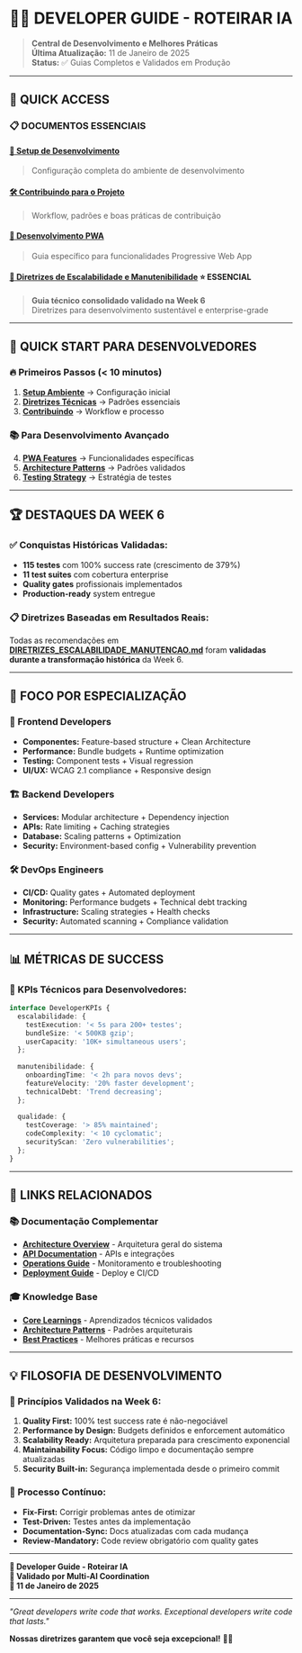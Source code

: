 # 👨‍💻 **DEVELOPER GUIDE - ROTEIRAR IA**

> **Central de Desenvolvimento e Melhores Práticas**  
> **Última Atualização:** 11 de Janeiro de 2025  
> **Status:** ✅ Guias Completos e Validados em Produção

---

## 🎯 **QUICK ACCESS**

### **📋 DOCUMENTOS ESSENCIAIS**

#### **[🚀 Setup de Desenvolvimento](setup.md)**
> Configuração completa do ambiente de desenvolvimento

#### **[🛠️ Contribuindo para o Projeto](contributing.md)**
> Workflow, padrões e boas práticas de contribuição

#### **[📱 Desenvolvimento PWA](pwa-development.md)**
> Guia específico para funcionalidades Progressive Web App

#### **[🚀 Diretrizes de Escalabilidade e Manutenibilidade](DIRETRIZES_ESCALABILIDADE_MANUTENCAO.md)** ⭐ **ESSENCIAL**
> **Guia técnico consolidado validado na Week 6**  
> Diretrizes para desenvolvimento sustentável e enterprise-grade

---

## 🎯 **QUICK START PARA DESENVOLVEDORES**

### **🔥 Primeiros Passos (< 10 minutos)**

1. **[Setup Ambiente](setup.md)** → Configuração inicial
2. **[Diretrizes Técnicas](DIRETRIZES_ESCALABILIDADE_MANUTENCAO.md)** → Padrões essenciais
3. **[Contribuindo](contributing.md)** → Workflow e processo

### **📚 Para Desenvolvimento Avançado**

4. **[PWA Features](pwa-development.md)** → Funcionalidades específicas
5. **[Architecture Patterns](../knowledge-base/core-learnings/architecture-patterns.md)** → Padrões validados
6. **[Testing Strategy](../PLANO_DESENVOLVIMENTO_PROFISSIONAL.md)** → Estratégia de testes

---

## 🏆 **DESTAQUES DA WEEK 6**

### **✅ Conquistas Históricas Validadas:**
- **115 testes** com 100% success rate (crescimento de 379%)
- **11 test suites** com cobertura enterprise
- **Quality gates** profissionais implementados
- **Production-ready** system entregue

### **📋 Diretrizes Baseadas em Resultados Reais:**
Todas as recomendações em **[DIRETRIZES_ESCALABILIDADE_MANUTENCAO.md](DIRETRIZES_ESCALABILIDADE_MANUTENCAO.md)** foram **validadas durante a transformação histórica** da Week 6.

---

## 🎯 **FOCO POR ESPECIALIZAÇÃO**

### **🎨 Frontend Developers**
- **Componentes:** Feature-based structure + Clean Architecture
- **Performance:** Bundle budgets + Runtime optimization
- **Testing:** Component tests + Visual regression
- **UI/UX:** WCAG 2.1 compliance + Responsive design

### **🏗️ Backend Developers**
- **Services:** Modular architecture + Dependency injection
- **APIs:** Rate limiting + Caching strategies
- **Database:** Scaling patterns + Optimization
- **Security:** Environment-based config + Vulnerability prevention

### **🛠️ DevOps Engineers**
- **CI/CD:** Quality gates + Automated deployment
- **Monitoring:** Performance budgets + Technical debt tracking
- **Infrastructure:** Scaling strategies + Health checks
- **Security:** Automated scanning + Compliance validation

---

## 📊 **MÉTRICAS DE SUCCESS**

### **🎯 KPIs Técnicos para Desenvolvedores:**

```typescript
interface DeveloperKPIs {
  escalabilidade: {
    testExecution: '< 5s para 200+ testes';
    bundleSize: '< 500KB gzip';
    userCapacity: '10K+ simultaneous users';
  };
  
  manutenibilidade: {
    onboardingTime: '< 2h para novos devs';
    featureVelocity: '20% faster development';
    technicalDebt: 'Trend decreasing';
  };
  
  qualidade: {
    testCoverage: '> 85% maintained';
    codeComplexity: '< 10 cyclomatic';
    securityScan: 'Zero vulnerabilities';
  };
}
```

---

## 🔗 **LINKS RELACIONADOS**

### **📚 Documentação Complementar**
- **[Architecture Overview](../architecture/overview.md)** - Arquitetura geral do sistema
- **[API Documentation](../api/)** - APIs e integrações
- **[Operations Guide](../operations/)** - Monitoramento e troubleshooting
- **[Deployment Guide](../deployment/)** - Deploy e CI/CD

### **🎓 Knowledge Base**
- **[Core Learnings](../knowledge-base/core-learnings/)** - Aprendizados técnicos validados
- **[Architecture Patterns](../knowledge-base/core-learnings/architecture-patterns.md)** - Padrões arquiteturais
- **[Best Practices](../resources/)** - Melhores práticas e recursos

---

## 💡 **FILOSOFIA DE DESENVOLVIMENTO**

### **🎯 Princípios Validados na Week 6:**

1. **Quality First:** 100% test success rate é não-negociável
2. **Performance by Design:** Budgets definidos e enforcement automático
3. **Scalability Ready:** Arquitetura preparada para crescimento exponencial
4. **Maintainability Focus:** Código limpo e documentação sempre atualizadas
5. **Security Built-in:** Segurança implementada desde o primeiro commit

### **🔄 Processo Contínuo:**
- **Fix-First:** Corrigir problemas antes de otimizar
- **Test-Driven:** Testes antes da implementação
- **Documentation-Sync:** Docs atualizadas com cada mudança
- **Review-Mandatory:** Code review obrigatório com quality gates

---

**🎯 Developer Guide - Roteirar IA**  
**🤖 Validado por Multi-AI Coordination**  
**📅 11 de Janeiro de 2025**

---

*"Great developers write code that works. Exceptional developers write code that lasts."*

**Nossas diretrizes garantem que você seja excepcional!** 🚀✨ 